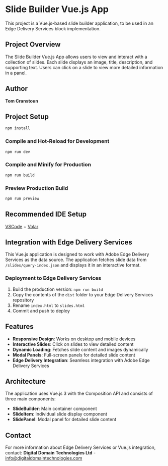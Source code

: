 # Slide Builder Vue.js App

This project is a Vue.js-based slide builder application, to be used in an Edge Delivery Services block implementation.

## Project Overview

The Slide Builder Vue.js App allows users to view and interact with a collection of slides. Each slide displays an image, title, description, and supporting text. Users can click on a slide to view more detailed information in a panel.

## Author

**Tom Cranstoun**

## Project Setup

```sh
npm install
```

### Compile and Hot-Reload for Development

```sh
npm run dev
```

### Compile and Minify for Production

```sh
npm run build
```

### Preview Production Build

```sh
npm run preview
```

## Recommended IDE Setup

[VSCode](https://code.visualstudio.com/) + [Volar](https://marketplace.visualstudio.com/items?itemName=Vue.volar)

## Integration with Edge Delivery Services

This Vue.js application is designed to work with Adobe Edge Delivery Services as the data source. The application fetches slide data from `/slides/query-index.json` and displays it in an interactive format.

### Deployment to Edge Delivery Services

1. Build the production version: `npm run build`
2. Copy the contents of the `dist` folder to your Edge Delivery Services repository
3. Rename `index.html` to `slides.html`
4. Commit and push to deploy

## Features

- **Responsive Design**: Works on desktop and mobile devices
- **Interactive Slides**: Click on slides to view detailed content
- **Dynamic Loading**: Fetches slide content and images dynamically
- **Modal Panels**: Full-screen panels for detailed slide content
- **Edge Delivery Integration**: Seamless integration with Adobe Edge Delivery Services

## Architecture

The application uses Vue.js 3 with the Composition API and consists of three main components:

- **SlideBuilder**: Main container component
- **SlideItem**: Individual slide display component
- **SlidePanel**: Modal panel for detailed slide content

## Contact

For more information about Edge Delivery Services or Vue.js integration, contact:
**Digital Domain Technologies Ltd** - <info@digitaldomaintechnologies.com>
